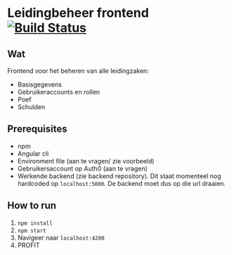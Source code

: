# Leidingbeheer frontend [![Build Status](https://travis-ci.org/FOSDeKangoeroes/kangoeroes.leidingbeheer.frontend.svg?branch=master)](https://travis-ci.org/FOSDeKangoeroes/kangoeroes.leidingbeheer.frontend)

## Wat

Frontend voor het beheren van alle leidingzaken:

- Basisgegevens
- Gebruikeraccounts en rollen
- Poef
- Schulden

## Prerequisites

- npm
- Angular cli
- Environment file (aan te vragen/ zie voorbeeld)
- Gebruikersaccount op Auth0 (aan te vragen)
- Werkende backend (zie backend repository). Dit staat momenteel nog hardcoded op `localhost:5000`. De backend moet dus op die url draaien.

## How to run

1. `npm install`
2. `npm start`
3. Navigeer naar `localhost:4200`
4. PROFIT
